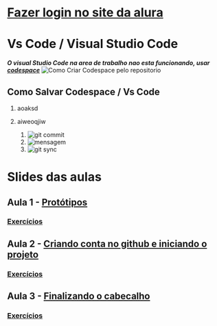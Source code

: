 # [Fazer login no site da alura](https://cursos.alura.com.br/edutech)

# Vs Code / Visual Studio Code
***O visual Studio Code na area de trabalho nao esta funcionando, usar [codespace](https://github.com/codespaces)***
![Como Criar Codespace pelo repositorio](https://raw.githubusercontent.com/pGabriel12/aula-07032023/main/criarCodespace.png)

## Como Salvar Codespace / Vs Code
1. aoaksd
2. aiweoqjiw

   1. ![git commit](https://raw.githubusercontent.com/pGabriel12/aula-07032023/main/gitCommit.png)
   2. ![mensagem](https://raw.githubusercontent.com/pGabriel12/aula-07032023/main/commitMessage.png)
   3. ![git sync](https://raw.githubusercontent.com/pGabriel12/aula-07032023/main/gitSync.png)
   
# Slides das aulas

## Aula 1 - [Protótipos](https://drive.google.com/file/d/1wFhd42B5CXg53cN53FJc6PoWclzjzdn9/view)
### [Exercícios](https://forms.gle/VrnfXrQMVy5XYADs5)


## Aula 2 - [Criando conta no github e iniciando o projeto](https://drive.google.com/file/d/1ngwqvrcsWI4U-FgwNGkwkAtsciXz1aoo/view)
### [Exercícios](https://forms.gle/bqY8vgDganjfvvBE6)

## Aula 3 - [Finalizando o cabecalho](https://drive.google.com/file/d/1uO4XwQ8_PMoG848dhIgqpw4znIt2jTTS/view)
### [Exercícios](https://forms.gle/PWpfw4LFKrCEv5WKA)


